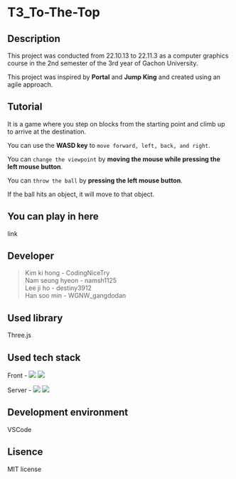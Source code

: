 # **T3_To-The-Top**

## Description

This project was conducted from 22.10.13 to 22.11.3 as a computer graphics course in the 2nd semester of the 3rd year of Gachon University.

This project was inspired by **Portal** and **Jump King** and created using an agile approach. 

## Tutorial

It is a game where you step on blocks from the starting point and climb up to arrive at the destination.

You can use the **WASD key** to `move forward, left, back, and right`.

You can `change the viewpoint` by **moving the mouse while pressing the left mouse button**.

You can `throw the ball` by **pressing the left mouse button**.

If the ball hits an object, it will move to that object.

## You can play in here

link

## Developer

> Kim ki hong - CodingNiceTry  
Nam seung hyeon - namsh1125  
Lee ji ho - destiny3912  
Han soo min - WGNW_gangdodan  

## Used library

Three.js

## Used tech stack

Front - 
<img src="https://img.shields.io/badge/Javascript-F7DF1E?style=flat-square&logo=JavaScript&logoColor=white"/></a>
<img src="https://img.shields.io/badge/HTML5-E34F26?style=flat-square&logo=HTML5&logoColor=white"/></a>

Server - 
<img src="https://img.shields.io/badge/Node.js-339933?style=flat-square&logo=Node.js&logoColor=white"/></a>
<img src="https://img.shields.io/badge/Express-000000?style=flat-square&logo=Express&logoColor=white"/></a>

## **Development environment**

VSCode

## Lisence

 MIT license
